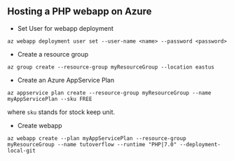 ## Hosting a PHP webapp on Azure

- Set User for webapp deployment

```
az webapp deployment user set --user-name <name> --password <password>
```

- Create a resource group 

```
az group create --resource-group myResourceGroup --location eastus
```

-  Create an Azure AppService Plan

```
az appservice plan create --resource-group myResourceGroup --name myAppServicePlan --sku FREE
```
where ```sku``` stands for stock keep unit.

- Create webapp

```
az webapp create --plan myAppServicePlan --resource-group myResourceGroup --name tutoverflow --runtime "PHP|7.0" --deployment-local-git
```

